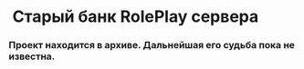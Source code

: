 #  Старый банк RolePlay сервера
### Проект находится в архиве. Дальнейшая его судьба пока не известна.

